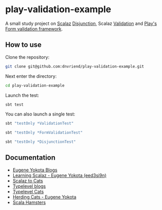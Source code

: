 # play-validation-example
A small study project on [Scalaz](https://github.com/scalaz/scalaz) [Disjunction](https://github.com/scalaz/scalaz/blob/v7.2.8/tests/src/test/scala/scalaz/DisjunctionTest.scala), Scalaz [Validation](https://github.com/scalaz/scalaz/blob/v7.2.8/tests/src/test/scala/scalaz/ValidationTest.scala) and [Play's Form validation framework](https://www.playframework.com/documentation/2.5.x/ScalaForms).

## How to use
Clone the repository:

```bash
git clone git@github.com:dnvriend/play-validation-example.git
```

Next enter the directory:

```bash
cd play-validation-example
```

Launch the test:

```bash
sbt test
```

You can also launch a single test:

```bash
sbt "testOnly *ValidationTest"

sbt "testOnly *FormValidationTest"

sbt "testOnly *DisjunctionTest"
```

## Documentation
- [Eugene Yokota Blogs](http://eed3si9n.com/)
- [Learning Scalaz - Eugene Yokota (eed3si9n)](http://eed3si9n.com/learning-scalaz/)
- [Scalaz to Cats](http://underscore.io/blog/posts/2016/02/02/advanced-scala-scalaz-to-cats.html)
- [Typelevel blogs](http://typelevel.org/blog/)
- [Typelevel Cats](https://github.com/typelevel/cats)
- [Herding Cats - Eugene Yokota](http://eed3si9n.com/herding-cats/)
- [Scala Hamsters](https://github.com/scala-hamsters/hamsters)